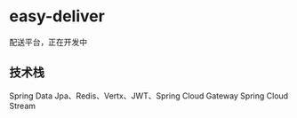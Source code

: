 # easy-deliver
配送平台，正在开发中


## 技术栈
Spring Data Jpa、Redis、Vertx、JWT、Spring Cloud Gateway
Spring Cloud Stream

